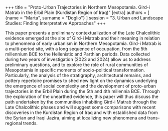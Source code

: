 +++
title = "Proto-Urban Trajectories in Northern Mesopotamia. Gird-i Matrab in the Erbil Plain (Kurdistan Region of Iraq)"
[extra]
authors = [
    {name = "Marta", surname = "Doglio"}
]
session = "3. Urban and Landscape Studies: Finding Interpretative Approaches"
+++

This paper presents a preliminary contextualization of the Late Chalcolithic evidence emerged at the site of Gird-i Matrab and their meaning in relation to phenomena of early urbanism in Northern Mesopotamia. Gird-i Matrab is a multi-period site, with a long sequence of occupation, from the 5th millennium BCE to the Hellenistic and Parthian periods.
Data collected during two years of investigation (2023 and 2024) allow us to address preliminary questions, and to explore the role of rural communities of Mesopotamia in specific moments of socio-political transformation. Particularly, the analysis of the stratigraphy, architectural remains, and pottery repertoire promises to shed new light on the dynamics underlying the emergence of social complexity and the development of proto-urban trajectories in the Erbil Plain during the 5th and 4th millennia BCE. Through the exploration of the unearthed evidence, this paper will thus discuss the path undertaken by the communities inhabiting Gird-i Matrab through the Late Chalcolithic phases and will suggest some comparisons with recent discoveries in the Kurdistan Region of Iraq and with established data from the Syrian and Iraqi Jazira, aiming at localizing new phenomena and trans-regional trends.


